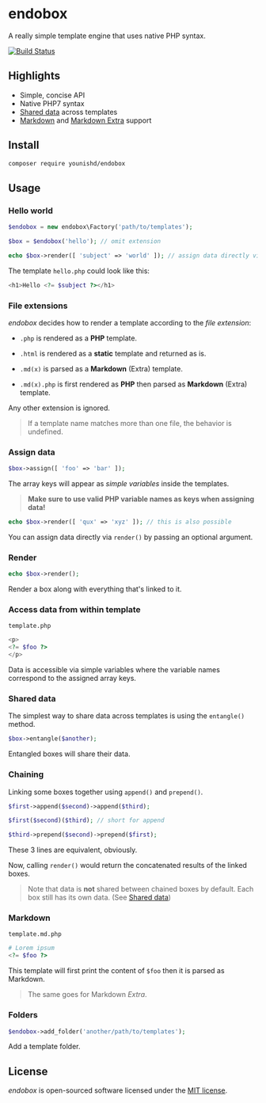 # endobox

A really simple template engine that uses native PHP syntax.

[![Build Status](https://travis-ci.org/younishd/endobox.svg?branch=v2)](https://travis-ci.org/younishd/endobox)

## Highlights

- Simple, concise API
- Native PHP7 syntax
- [Shared data](#shared-data) across templates
- [Markdown](https://github.com/erusev/parsedown "using Parsedown") and
[Markdown Extra](https://github.com/erusev/parsedown-extra "using Parsedown Extra") support

## Install

```bash
composer require younishd/endobox
```

## Usage

### Hello world

```php
$endobox = new endobox\Factory('path/to/templates');

$box = $endobox('hello'); // omit extension

echo $box->render([ 'subject' => 'world' ]); // assign data directly via render
```

The template `hello.php` could look like this:

```php
<h1>Hello <?= $subject ?></h1>
```

### File extensions

_endobox_ decides how to render a template according to the _file extension_:

- `.php` is rendered as a __PHP__ template.

- `.html` is rendered as a __static__ template and returned as is.

- `.md(x)` is parsed as a __Markdown__ (Extra) template.

- `.md(x).php` is first rendered as __PHP__ then parsed as __Markdown__ (Extra) template.

Any other extension is ignored.

> If a template name matches more than one file, the behavior is undefined.

### Assign data

```php
$box->assign([ 'foo' => 'bar' ]);
```

The array keys will appear as _simple variables_ inside the templates.

> __Make sure to use valid PHP variable names as keys when assigning data!__

```php
echo $box->render([ 'qux' => 'xyz' ]); // this is also possible
```

You can assign data directly via `render()` by passing an optional argument.

### Render

```php
echo $box->render();
```

Render a box along with everything that's linked to it.

### Access data from within template

`template.php`

```php
<p>
<?= $foo ?>
</p>
```

Data is accessible via simple variables where the variable names correspond to the assigned array keys.

### Shared data

The simplest way to share data across templates is using the `entangle()` method.

```php
$box->entangle($another);
```

Entangled boxes will share their data.

### Chaining

Linking some boxes together using `append()` and `prepend()`.

```php
$first->append($second)->append($third);
```
```php
$first($second)($third); // short for append
```
```php
$third->prepend($second)->prepend($first);
```

These 3 lines are equivalent, obviously.

Now, calling `render()` would return the concatenated results of the linked boxes.

> Note that data is __not__ shared between chained boxes by default. Each box still has its own data. (See [Shared data](#shared-data))

### Markdown

`template.md.php`

```php
# Lorem ipsum
<?= $foo ?>
```

This template will first print the content of `$foo` then it is parsed as Markdown.

> The same goes for Markdown _Extra_.

### Folders

```php
$endobox->add_folder('another/path/to/templates');
```

Add a template folder.

## License

_endobox_ is open-sourced software licensed under the [MIT license](LICENSE).
